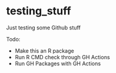 # testing_stuff
Just testing some Github stuff

Todo:
- Make this an R package
- Run R CMD check through GH Actions
- Run GH Packages with GH Actions
